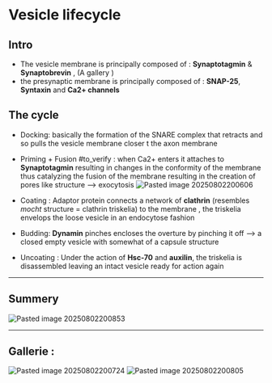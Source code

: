 # Vesicle lifecycle 
## Intro 
* The vesicle membrane is principally composed of : **Synaptotagmin** & **Synaptobrevin** , (A gallery )
* the presynaptic membrane is principally composed of : **SNAP-25**, **Syntaxin** and **Ca2+ channels**
## The cycle 
* Docking: basically the formation of the SNARE  complex  that retracts and so pulls the vesicle membrane closer t the axon membrane 
* Priming + Fusion #to_verify : when Ca2+ enters it attaches to **Synaptotagmin** resulting in changes in the conformity of the membrane thus catalyzing the fusion of the membrane resulting in the creation of pores like structure --> exocytosis 
	![Pasted image 20250802200606](Pasted%20image%2020250802200606.png)
 
* Coating : Adaptor protein connects a network of **clathrin** (resembles *mocht* structure = clathrin triskelia) to the membrane , the triskelia envelops the loose vesicle in an endocytose fashion 
* Budding: **Dynamin** pinches encloses the overture by pinching it off --> a closed empty vesicle with somewhat of a capsule structure 
* Uncoating : Under the action of **Hsc-70** and **auxilin**, the triskelia is disassembled leaving an intact vesicle ready for action again  
***
## Summery

![Pasted image 20250802200853](Pasted%20image%2020250802200853.png)


***
## Gallerie :  

![Pasted image 20250802200724](Pasted%20image%2020250802200724.png)
![Pasted image 20250802200805](Pasted%20image%2020250802200805.png)
